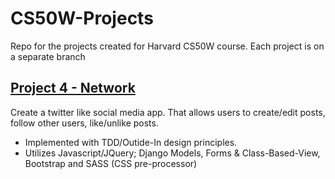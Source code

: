 # CS50W-Projects
Repo for the projects created for Harvard CS50W course. Each project is on a separate branch

## [Project 4 - Network](https://github.com/kevinbeirne1/CS50W-Projects/tree/Project_4-Network)
  Create a twitter like social media app. That allows users to create/edit posts, follow other users, like/unlike posts. 
  - Implemented with TDD/Outide-In design principles.
  - Utilizes Javascript/JQuery; Django Models, Forms & Class-Based-View, Bootstrap and SASS (CSS pre-processor)
